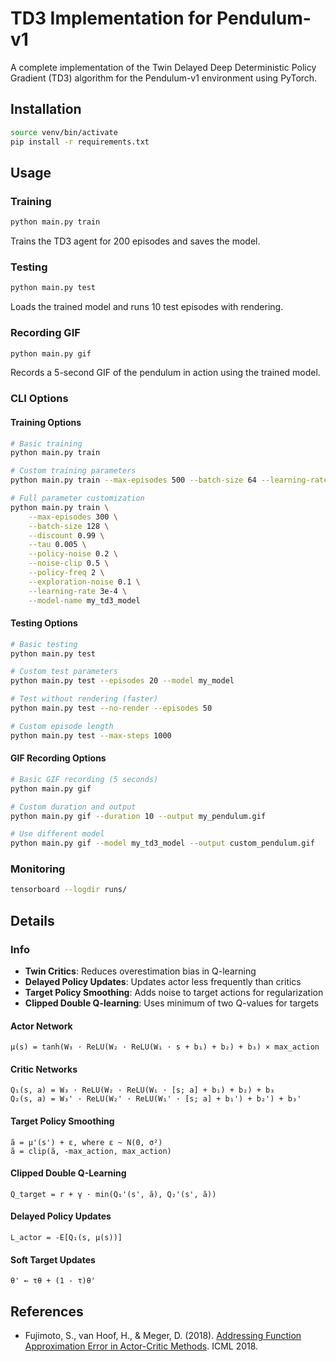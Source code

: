 # TD3 Implementation for Pendulum-v1

A complete implementation of the Twin Delayed Deep Deterministic Policy Gradient (TD3) algorithm for the Pendulum-v1 environment using PyTorch.

## Installation

```bash
source venv/bin/activate
pip install -r requirements.txt
```

## Usage

### Training

```bash
python main.py train
```

Trains the TD3 agent for 200 episodes and saves the model.

### Testing

```bash
python main.py test
```

Loads the trained model and runs 10 test episodes with rendering.

### Recording GIF

```bash
python main.py gif
```

Records a 5-second GIF of the pendulum in action using the trained model.

### CLI Options

#### Training Options
```bash
# Basic training
python main.py train

# Custom training parameters
python main.py train --max-episodes 500 --batch-size 64 --learning-rate 1e-4

# Full parameter customization
python main.py train \
    --max-episodes 300 \
    --batch-size 128 \
    --discount 0.99 \
    --tau 0.005 \
    --policy-noise 0.2 \
    --noise-clip 0.5 \
    --policy-freq 2 \
    --exploration-noise 0.1 \
    --learning-rate 3e-4 \
    --model-name my_td3_model
```

#### Testing Options
```bash
# Basic testing
python main.py test

# Custom test parameters
python main.py test --episodes 20 --model my_model

# Test without rendering (faster)
python main.py test --no-render --episodes 50

# Custom episode length
python main.py test --max-steps 1000
```

#### GIF Recording Options
```bash
# Basic GIF recording (5 seconds)
python main.py gif

# Custom duration and output
python main.py gif --duration 10 --output my_pendulum.gif

# Use different model
python main.py gif --model my_td3_model --output custom_pendulum.gif
```

### Monitoring

```bash
tensorboard --logdir runs/
```

## Details

### Info
- **Twin Critics**: Reduces overestimation bias in Q-learning
- **Delayed Policy Updates**: Updates actor less frequently than critics
- **Target Policy Smoothing**: Adds noise to target actions for regularization
- **Clipped Double Q-learning**: Uses minimum of two Q-values for targets

#### Actor Network
```
μ(s) = tanh(W₃ · ReLU(W₂ · ReLU(W₁ · s + b₁) + b₂) + b₃) × max_action
```

#### Critic Networks
```
Q₁(s, a) = W₃ · ReLU(W₂ · ReLU(W₁ · [s; a] + b₁) + b₂) + b₃
Q₂(s, a) = W₃' · ReLU(W₂' · ReLU(W₁' · [s; a] + b₁') + b₂') + b₃'
```

#### Target Policy Smoothing
```
ã = μ'(s') + ε, where ε ~ N(0, σ²)
ã = clip(ã, -max_action, max_action)
```

#### Clipped Double Q-Learning
```
Q_target = r + γ · min(Q₁'(s', ã), Q₂'(s', ã))
```

#### Delayed Policy Updates
```
L_actor = -E[Q₁(s, μ(s))]
```

#### Soft Target Updates
```
θ' ← τθ + (1 - τ)θ'
```

## References

- Fujimoto, S., van Hoof, H., & Meger, D. (2018). [Addressing Function Approximation Error in Actor-Critic Methods](https://arxiv.org/abs/1802.09477). ICML 2018.